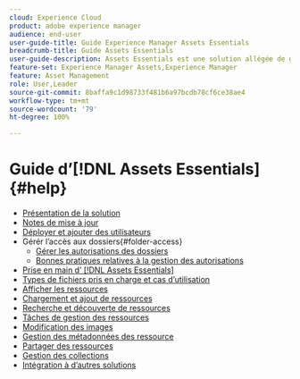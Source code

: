 ```yaml
---
cloud: Experience Cloud
product: adobe experience manager
audience: end-user
user-guide-title: Guide Experience Manager Assets Essentials
breadcrumb-title: Guide Assets Essentials
user-guide-description: Assets Essentials est une solution allégée de gestion des ressources qui fonctionne dans d’autres applications Experience Cloud.
feature-set: Experience Manager Assets,Experience Manager
feature: Asset Management
role: User,Leader
source-git-commit: 8baffa9c1d98733f481b6a97bcdb78cf6ce38ae4
workflow-type: tm+mt
source-wordcount: '79'
ht-degree: 100%

---
```



# Guide d’[!DNL Assets Essentials] {#help}

+ [Présentation de la solution](introduction.md)
+ [Notes de mise à jour](release-notes.md)
+ [Déployer et ajouter des utilisateurs](deploy-administer.md)
+ Gérér l’accès aux dossiers{#folder-access}
   + [Gérer les autorisations des dossiers](manage-permissions.md)
   + [Bonnes pratiques relatives à la gestion des autorisations](permission-management-best-practices.md)
+ [Prise en main d’ [!DNL Assets Essentials]](get-started.md)
+ [Types de fichiers pris en charge et cas d’utilisation](supported-file-formats.md)
+ [Afficher les ressources](navigate-view.md)
+ [Chargement et ajout de ressources](add-delete.md)
+ [Recherche et découverte de ressources](search.md)
+ [Tâches de gestion des ressources](manage-organize.md)
+ [Modification des images](edit-images.md)
+ [Gestion des métadonnées des ressource](metadata.md)
+ [Partager des ressources](share-links-for-assets.md)
+ [Gestion des collections](manage-collections.md)
+ [Intégration à d’autres solutions](integration.md)
